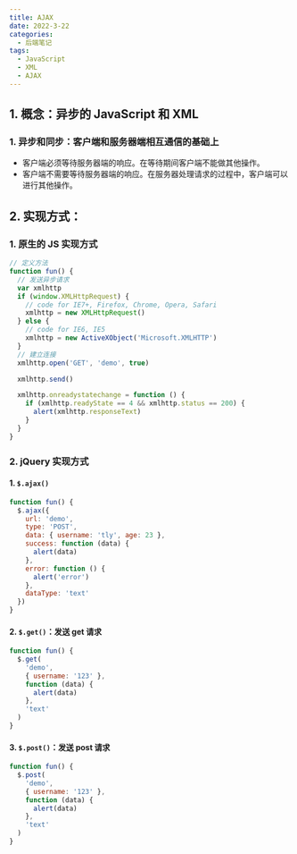 ```yaml
---
title: AJAX
date: 2022-3-22
categories:
  - 后端笔记
tags:
  - JavaScript
  - XML
  - AJAX
---
```


## 1. 概念：异步的 JavaScript 和 XML

### 1. 异步和同步：客户端和服务器端相互通信的基础上

- 客户端必须等待服务器端的响应。在等待期间客户端不能做其他操作。
- 客户端不需要等待服务器端的响应。在服务器处理请求的过程中，客户端可以进行其他操作。

## 2. 实现方式：

### 1. 原生的 JS 实现方式

```javascript
// 定义方法
function fun() {
  // 发送异步请求
  var xmlhttp
  if (window.XMLHttpRequest) {
    // code for IE7+, Firefox, Chrome, Opera, Safari
    xmlhttp = new XMLHttpRequest()
  } else {
    // code for IE6, IE5
    xmlhttp = new ActiveXObject('Microsoft.XMLHTTP')
  }
  // 建立连接
  xmlhttp.open('GET', 'demo', true)

  xmlhttp.send()

  xmlhttp.onreadystatechange = function () {
    if (xmlhttp.readyState == 4 && xmlhttp.status == 200) {
      alert(xmlhttp.responseText)
    }
  }
}
```

### 2. jQuery 实现方式

#### 1. `$.ajax()`

```javascript
function fun() {
  $.ajax({
    url: 'demo',
    type: 'POST',
    data: { username: 'tly', age: 23 },
    success: function (data) {
      alert(data)
    },
    error: function () {
      alert('error')
    },
    dataType: 'text'
  })
}
```

#### 2. `$.get()`：发送 get 请求

```javascript
function fun() {
  $.get(
    'demo',
    { username: '123' },
    function (data) {
      alert(data)
    },
    'text'
  )
}
```

#### 3. `$.post()`：发送 post 请求

```javascript
function fun() {
  $.post(
    'demo',
    { username: '123' },
    function (data) {
      alert(data)
    },
    'text'
  )
}
```

